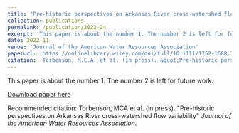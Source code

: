 ```yaml
---
title: "Pre-historic perspectives on Arkansas River cross-watershed flow variability"
collection: publications
permalink: /publication/2022-24
excerpt: 'This paper is about the number 1. The number 2 is left for future work.'
date: 2022-11
venue: 'Journal of the American Water Resources Association'
paperurl: 'https://onlinelibrary.wiley.com/doi/full/10.1111/1752-1688.13068'
citation: 'Torbenson, M.C.A. et al. (in press). &quot;Pre-historic perspectives on Arkansas River cross-watershed flow variability&quot; <i>Journal of the American Water Resources Association</i>'
---
```

This paper is about the number 1. The number 2 is left for future work.

[Download paper here](http://academicpages.github.io/files/paper1.pdf)

Recommended citation: Torbenson, MCA et al. (in press). "Pre-historic perspectives on Arkansas River cross-watershed flow variability" <i>Journal of the American Water Resources Association</i>.
